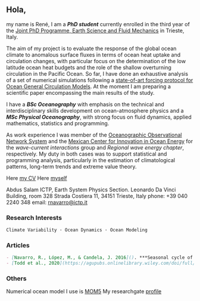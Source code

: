 ## Hola, 

my name is René, I am a ***PhD student*** currently enrolled in the third year of the [Joint PhD Programme, Earth Science and Fluid Mechanics](https://web.units.it/dottorato/esfm/) in Trieste, Italy. 

The aim of my project is to evaluate the response of the global ocean climate to anomalous surface fluxes in terms of ocean heat uptake and circulation changes, with particular focus on the determination of the low latitude ocean heat budgets and the role of the shallow overturning circulation in the Pacific Ocean.
So far, I have done an exhaustive analysis of a set of numerical simulations following a [state-of-art forcing protocol for Ocean General Circulation Models](http://www.fafmip.org/). At the moment I am preparing a scientific paper encompassing the main results of the study.

I have a ***BSc Oceanography*** with emphasis on the technical and interdisciplinary skills development on ocean-atmosphere physics
and a ***MSc Physical Oceanography***, with strong focus on fluid dynamics, applied mathematics, statistics and programming. 

As work experience I was member of the [Oceanographic Observational Network System](https://cigom.org/en/) and the [Mexican Center for Innovation in Ocean Energy](https://cemieoceano.mx/) for the _wave-current interactions_ group and _Regional wave energy chapter_, respectively. My duty in both cases was to support statistical and programming analysis, particularly in the estimation of climatological patterns, long-term trends and extreme value theory.

Here [my CV](https://raw.githubusercontent.com/enerle/enerle.github.io/main/ReneNavarro_CV.pdf)
Here [myself](https://raw.githubusercontent.com/enerle/enerle.github.io/main/fig.jpeg)

Abdus Salam ICTP, Earth System Physics Section.
Leonardo Da Vinci Building, room 328
Strada Costiera 11, 34151 Trieste, Italy
phone: +39 040 2240 348
email: rnavarro@ictp.it

### Research Interests
```markdown
Climate Variability · Ocean Dynamics · Ocean Modeling
```

### Articles
```markdown
- [Navarro, R., López, M., & Candela, J. 2016](). ***Seasonal cycle of near-bottom transport and currents in the northern Gulf of California***. Journal of Geophysical Research: Oceans, 121. doi: 10.1002/2016JC012063
- [Todd et al., 2020](https://agupubs.onlinelibrary.wiley.com/doi/full/10.1029/2019MS002027). ***Ocean-only FAFMIP: Understanding Regional Patterns of Ocean Heat Content and Dynamic Sea Level Change***. Journal of Advances in Modeling Earth Systems, doi:org/10.1002/essoar.10501557.1
```

### Others
Numerical ocean model I use is [MOM5](https://mom-ocean.github.io/)
My researchgate [profile](https://www.researchgate.net/profile/Rene-Navarro-Labastida)

